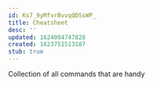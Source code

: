 ```yaml
---
id: Ks7_9yMfvrBvvqQDSsWP_
title: Cheatsheet
desc: ''
updated: 1624084747828
created: 1623751513187
stub: true
---
```


Collection of all commands that are handy
